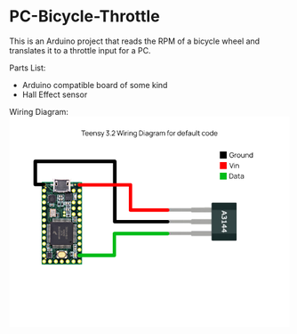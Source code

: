# PC-Bicycle-Throttle
This is an Arduino project that reads the RPM of a bicycle wheel and translates it to a throttle input for a PC.

Parts List:
  - Arduino compatible board of some kind
  - Hall Effect sensor

  Wiring Diagram:
  ![Teensy 3.2 Wiring Diagram](/Media/wiring_diagram.jpg)
